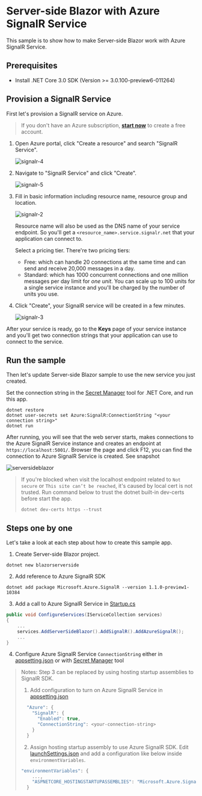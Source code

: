 # Server-side Blazor with Azure SignalR Service

This sample is to show how to make Server-side Blazor work with Azure SignalR Service.

## Prerequisites
* Install .NET Core 3.0 SDK (Version >= 3.0.100-preview6-011264)

## Provision a SignalR Service

First let's provision a SignalR service on Azure. 
> If you don't have an Azure subscription, **[start now](https://azure.microsoft.com/en-us/free/)** to create a free account.

1. Open Azure portal, click "Create a resource" and search "SignalR Service".

   ![signalr-4](../../docs/images/signalr-4.png)

2. Navigate to "SignalR Service" and click "Create".
   
   ![signalr-5](../../docs/images/signalr-5.png)

3. Fill in basic information including resource name, resource group and location.

   ![signalr-2](../../docs/images/signalr-2.png)

   Resource name will also be used as the DNS name of your service endpoint. So you'll get a `<resource_name>.service.signalr.net` that your application can connect to.

   Select a pricing tier. There're two pricing tiers:
   
   * Free: which can handle 20 connections at the same time and can send and receive 20,000 messages in a day.
   * Standard: which has 1000 concurrent connections and one million messages per day limit for *one unit*. You can scale up to 100 units for a single service instance and you'll be charged by the number of units you use.

4. Click "Create", your SignalR service will be created in a few minutes.

   ![signalr-3](../../docs/images/signalr-3.png)

After your service is ready, go to the **Keys** page of your service instance and you'll get two connection strings that your application can use to connect to the service.

## Run the sample

Then let's update Server-side Blazor sample to use the new service you just created.

Set the connection string in the [Secret Manager](https://docs.microsoft.com/en-us/aspnet/core/security/app-secrets?view=aspnetcore-2.1&tabs=visual-studio#secret-manager) tool for .NET Core, and run this app.

```
dotnet restore
dotnet user-secrets set Azure:SignalR:ConnectionString "<your connection string>"
dotnet run
```

After running, you will see that the web server starts, makes connections to the Azure SignalR Service instance and creates an endpoint at `https://localhost:5001/`. Browser the page and click F12, you can find the connection to Azure SignalR Service is created. See snapshot 

![serversideblazor](../../docs/images/serversideblazor.png)

> If you're blocked when visit the localhost endpoint related to `Not secure` or `This site can’t be reached`, it's caused by local cert is not trusted. Run command below to trust the dotnet built-in dev-certs before start the app.
> ```
> dotnet dev-certs https --trust
> ```

## Steps one by one

Let's take a look at each step about how to create this sample app.

1. Create Server-side Blazor project.

```
dotnet new blazorserverside 
```

2. Add reference to Azure SignalR SDK
   
```
dotnet add package Microsoft.Azure.SignalR --version 1.1.0-preview1-10384
```

3. Add a call to Azure SignalR Service in [Startup.cs](Startup.cs)
   
```cs
public void ConfigureServices(IServiceCollection services)
{
    ...
    services.AddServerSideBlazor().AddSignalR().AddAzureSignalR();
    ...
}
```

4. Configure Azure SignalR Service `ConnectionString` either in [appsetting.json](appsettings.json) or with [Secret Manager](https://docs.microsoft.com/en-us/aspnet/core/security/app-secrets?view=aspnetcore-2.1&tabs=visual-studio#secret-manager) tool

> Notes: Step 3 can be replaced by using hosting startup assemblies to SignalR SDK.
> 
> 1. Add configuration to turn on Azure SignalR Service in [appsetting.json](appsettings.json)
> ```js
>   "Azure": {
>     "SignalR": {
>       "Enabled": true,
>       "ConnectionString": <your-connection-string>
>     }
>   }
> ```
> 
> 2. Assign hosting startup assembly to use Azure SignalR SDK. Edit [launchSettings.json](Properties\launchSettings.json) and add a configuration like below inside `environmentVariables`.
> ```js
> "environmentVariables": {
>     ...,
>     "ASPNETCORE_HOSTINGSTARTUPASSEMBLIES": "Microsoft.Azure.SignalR"
>   }
> ```